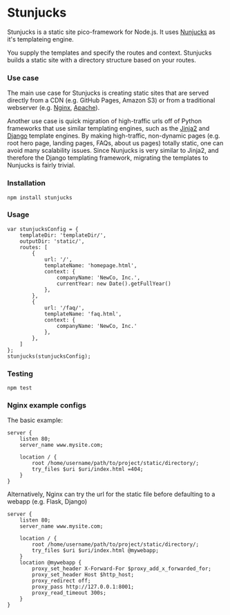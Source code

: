 # Stunjucks

Stunjucks is a static site pico-framework for Node.js.  It uses [Nunjucks](https://mozilla.github.io/nunjucks/) as it's templateing engine.

You supply the templates and specify the routes and context.  Stunjucks builds a static site with a directory structure based on your routes.

### Use case

The main use case for Stunjucks is creating static sites that are served directly from a CDN (e.g. GitHub Pages, Amazon S3) or from a traditional webserver (e.g. [Nginx](https://www.nginx.com/resources/wiki/), [Apache](https://httpd.apache.org/)).

Another use case is quick migration of high-traffic urls off of Python frameworks that use similar templating engines, such as the [Jinja2](http://jinja.pocoo.org/) and [Django](https://www.djangoproject.com/) template engines.  By making high-traffic, non-dynamic pages (e.g. root hero page, landing pages, FAQs, about us pages) totally static, one can avoid many scalability issues. Since Nunjucks is very similar to Jinja2, and therefore the Django templating framework, migrating the templates to Nunjucks is fairly trivial.

### Installation

`npm install stunjucks`

### Usage

```
var stunjucksConfig = {
    templateDir: 'templateDir/',
    outputDir: 'static/',
    routes: [
        {
            url: '/',
            templateName: 'homepage.html',
            context: {
                companyName: 'NewCo, Inc.',
                currentYear: new Date().getFullYear()
            },
        },
        {
            url: '/faq/',
            templateName: 'faq.html',
            context: {
                companyName: 'NewCo, Inc.'
            },
        },
    ]
};
stunjucks(stunjucksConfig);
```

### Testing

`npm test`


### Nginx example configs

The basic example:

```
server {
    listen 80;
    server_name www.mysite.com;

    location / {
        root /home/username/path/to/project/static/directory/;
        try_files $uri $uri/index.html =404;
    }
}
```

Alternatively, Nginx can try the url for the static file before defaulting to a webapp (e.g. Flask, Django)
```
server {
    listen 80;
    server_name www.mysite.com;

    location / {
        root /home/username/path/to/project/static/directory/;
        try_files $uri $uri/index.html @mywebapp;
    }
    location @mywebapp {
        proxy_set_header X-Forward-For $proxy_add_x_forwarded_for;
        proxy_set_header Host $http_host;
        proxy_redirect off;
        proxy_pass http://127.0.0.1:8001;
        proxy_read_timeout 300s;
    }
}
```
